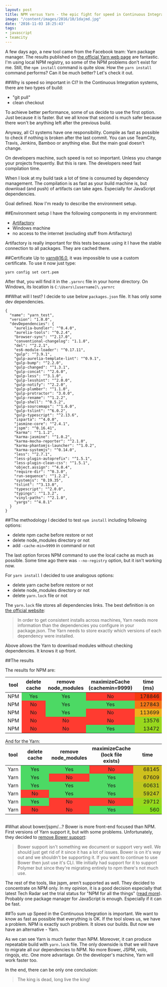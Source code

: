 ```yaml
---
layout: post
title: NPM versus Yarn - the epic fight for speed in Continuous Integration
image: "/content/images/2016/10/1dajmd.jpg"
date: '2016-11-03 18:25:43'
tags:
- javascript
- teamcity
---
```


A few days ago, a new tool came from the Facebook team: Yarn package manager. The results published on [the official Yarn web page](https://yarnpkg.com/en/compare) are fantastic. I'm using local NPM registry, so some of the NPM problems don't exist for me.  Still, the `npm install` command is quite slow. How the `yarn install` command performs? Can it be much better?
Let's check it out.

##Why is speed so important in CI?
In the Continuous Integration systems, there are two types of build:

- "git pull"
- clean checkout

To achieve better performance, some of us decide to use the first option. Just because it is faster. But we all know that second is much safer because there won't be anything left after the previous build.

Anyway, all CI systems have one responsibility. Compile as fast as possible to check if nothing is broken after the last commit.
You can use TeamCity, Travis, Jenkins, Bamboo or anything else. But the main goal doesn't change.

On developers machine, such speed is not so important. Unless you change your projects frequently. But this is rare. The developers need fast compilation time.

When I look at my build task a lot of time is consumed by dependency management. The compilation is as fast as your build machine is, but download (and push) of artifacts can take ages. Especially for JavaScript dependencies.

Goal defined. Now I'm ready to describe the environment setup.

##Environment setup
I have the following components in my environment:

- [Artifactory](https://www.jfrog.com/open-source/)
- Windows machine
- no access to the internet (excluding stuff from Artifactory)

Artifactory is really important for this tests because using it I have the stable connection to all packages. They are cached there.

##Certificate
Up to yarn@16.0, it was impossible to use a custom certificate. To use it now just type:
```
yarn config set cert.pem
```
After that, you will find it in the `.yarnrc` file in your home directory. On Windows, its location is `C:\Users\[username]\.yarnrc`


##What will I test?
I decide to use below `packages.json` file. It has only some dev dependencies.
```
{
  "name": "yarn_test",
  "version": "1.0.0",
  "devDependencies": {
    "aurelia-bundler": "^0.4.0",
    "aurelia-tools": "^0.2.4",
    "browser-sync": "^2.17.0",
    "conventional-changelog": "1.1.0",
    "del": "^2.2.1",
    "es6-module-loader": "^0.17.11",
    "gulp": "^3.9.1",
    "gulp-aurelia-template-lint": "^0.9.1",
    "gulp-bump": "^2.2.0",
    "gulp-changed": "^1.3.1",
    "gulp-concat": "^2.6.0",
    "gulp-less": "^3.1.0",
    "gulp-lesshint": "^2.0.0",
    "gulp-notify": "^2.2.0",
    "gulp-plumber": "^1.1.0",
    "gulp-protractor": "3.0.0",
    "gulp-rename": "^1.2.2",
    "gulp-shell": "^0.5.2",
    "gulp-sourcemaps": "^1.6.0",
    "gulp-tslint": "^6.0.2",
    "gulp-typescript": "^2.13.6",
    "isparta": "^4.0.0",
    "jasmine-core": "^2.4.1",
    "jspm": "^0.16.41",
    "karma": "^1.1.2",
    "karma-jasmine": "^1.0.2",
    "karma-mocha-reporter": "^2.1.0",
    "karma-phantomjs-launcher": "^1.0.2",
    "karma-systemjs": "^0.14.0",
    "less": "^2.7.1",
    "less-plugin-autoprefix": "^1.5.1",
    "less-plugin-clean-css": "^1.5.1",
    "object.assign": "^4.0.4",
    "require-dir": "^0.3.0",
    "run-sequence": "^1.2.2",
    "systemjs": "0.19.35",
    "tslint": "^3.13.0",
    "typescript": "^2.0.0",
    "typings": "^1.3.2",
    "vinyl-paths": "^2.1.0",
    "yargs": "^4.8.1"
  }
}
```

##The methodology
I decided to test `npm install` including following options:

- delete npm cache before restore or not
- delete node_modules directory or not
- add `-cache-min=9999` in command or not

The last option forces NPM command to use the local cache as much as possible. Some time ago there was `--no-registry` option, but it isn't working now.

For `yarn install` I decided to use analogous options:

- delete yarn cache before restore or not
- delete node_modules directory or not
- delete `yarn.lock` file or not

The `yarn.lock` file stores all dependencies links. The best definition is on [the official website](https://yarnpkg.com/en/docs/yarn-lock):
>In order to get consistent installs across machines, Yarn needs more information than the dependencies you configure in your package.json. The Yarn needs to store exactly which versions of each dependency were installed.

Above allows the Yarn to download modules without checking dependencies. It knows it up front.

##The results

The results for NPM are:

<style>
.table-versus{
    max-width: 43.75rem;
    margin: 0 auto;
}
.table-versus th{
width:22%;
}
.table-versus .progressContainer {
  position: relative;
  width: 100%;
  height: 30px;
}

.table-versus .progressStatus {
  position: absolute;
  width: 15%;
  height: 100%;
  height: 30px;
  background-color: #4CAF50;
}
.table-versus td{
    text-align: center;
}
</style>
<table class="table-versus">
 <thead>
 <tr>
	<th style="width:10%;">tool</th>
 	<th>delete cache</th>
 	<th>remove node_modules</th>
 	<th>maximizeCache<br/>(cachemin=9999)</th>
 	<th>time (ms)</th>
 </tr>
 </thead>
 <tbody>
 <tr>
 	<td>NPM</td>
 	<td style="background: #4cd964;">Yes</td>
 	<td style="background: #4cd964;">Yes</td>
 	<td style="background: #ff3b30;">No</td>
 	<td style="background: #F63A0F; text-align:right;">178846</td>
 </tr>
 <tr>
 	<td>NPM</td>
 	<td style="background: #ff3b30;">No</td>
 	<td style="background: #4cd964;">Yes</td>
 	<td style="background: #4cd964;">Yes</td>
 	<td style="background: #F47517; text-align:right;">127843</td>
 </tr>
 <tr>
 	<td>NPM</td>
 	<td style="background: #ff3b30;">No</td>
 	<td style="background: #4cd964;">Yes</td>
 	<td style="background: #ff3b30;">No</td>
 	<td style="background: #f2b01e; text-align:right;">113699</td>
 </tr>
 <tr>
 	<td>NPM</td>
 	<td style="background: #ff3b30;">No</td>
 	<td style="background: #ff3b30;">No</td>
 	<td style="background: #ff3b30;">No</td>
 	<td style="background: #98D81E; text-align:right;">13576</td>
 </tr>
 <tr>
 	<td>NPM</td>
 	<td style="background: #ff3b30;">No</td>
 	<td style="background: #ff3b30;">No</td>
 	<td style="background: #4cd964;">Yes</td>
 	<td style="background: #98D81E; text-align:right;">13472</td>
 </tr>
 </tbody>
</table>
<br/>
And for the Yarn:
<table class="table-versus">
 <thead>
   <tr>
      <th style="width:10%;">tool</th>
      <th>delete cache</th>
      <th>remove node_modules</th>
      <th>maximizeCache (lock file exists)</th>
      <th>time</th>
   </tr>
 </thead>
 <tbody>
   <tr>
      <td>Yarn</td>
      <td style="background: #4cd964;">Yes</td>
      <td style="background: #4cd964;">Yes</td>
      <td style="background: #ff3b30;;">No</td>
      <td style="background: #CEC01E; text-align:right;">68145</td>
   </tr>
   <tr>
      <td>Yarn</td>
      <td style="background: #4cd964;">Yes</td>
      <td style="background: #ff3b30;;">No</td>
      <td style="background: #4cd964;">Yes</td>
      <td style="background: #CEC01E; text-align:right;">67609</td>
   </tr>
   <tr>
      <td>Yarn</td>
      <td style="background: #4cd964;">Yes</td>
      <td style="background: #4cd964;">Yes</td>
      <td style="background: #4cd964;">Yes</td>
      <td style="background: #BCC81E; text-align:right;">60631</td>
   </tr>
   <tr>
      <td>Yarn</td>
      <td style="background: #ff3b30;;">No</td>
      <td style="background: #4cd964;">Yes</td>
      <td style="background: #4cd964;">Yes</td>
      <td style="background: #BCC81E; text-align:right;">59247</td>
   </tr>
   <tr>
      <td>Yarn</td>
      <td style="background: #4cd964;">Yes</td>
      <td style="background: #ff3b30;;">No</td>
      <td style="background: #ff3b30;;">No</td>
      <td style="background: #98D81E; text-align:right;">29712</td>
   </tr>
   <tr>
      <td>Yarn</td>
      <td style="background: #ff3b30;;">No</td>
      <td style="background: #ff3b30;;">No</td>
      <td style="background: #4cd964;">Yes</td>
      <td style="background: #86E01E; text-align:right;">560</td>
   </tr>
 </tbody>
</table>
<br/>

#What about bower/jspm/...?
Bower is more front-end focused than NPM. First versions of Yarn support it, but with some problems. Unfortunately, they decided to [remove Bower support](https://github.com/yarnpkg/yarn/pull/1441):
>Bower support isn't something we document or support very well. We should just get rid of it since it has a lot of issues. Bower is on it's way out and we shouldn't be supporting it. If you want to continue to use Bower then just use it's CLI. We initially had support for it to support Polymer but since they're migrating entirely to npm there's not much use.

The rest of the tools, like jspm, aren't supported as well. They decided to concentrate on NPM only. In my opinion, it is a good decision especially that latest Tech Radar set the trial status for "NPM for all the things" ([read more](https://www.thoughtworks.com/radar/techniques/npm-for-all-the-things)). Probably one package manager for JavaScript is enough. Especially if it can be fast.

##To sum up
Speed in the Continuous Integration is important. We want to know as fast as possible that everything is OK. If the tool slows us, we have a problem. NPM is exactly such problem. It slows our builds. But now we have an alternative - Yarn.

As we can see Yarn is much faster than NPM. Moreover, it can produce repeatable build with `yarn.lock` file. 
The only downside is that we will have to migrate all our dependencies to NPM. No more Bower, JSPM, volo, ringojs, etc.
One more advantage. On the developer's machine, Yarn will work faster too. 

In the end, there can be only one conclusion:

>The king is dead, long live the king!